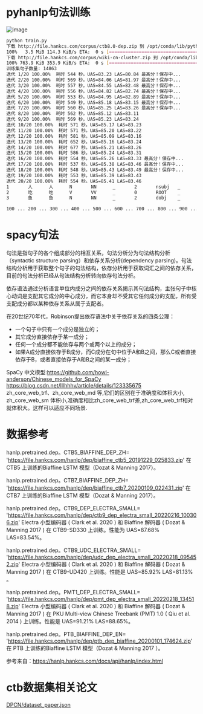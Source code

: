 # pyhanlp句法训练

![image](https://user-images.githubusercontent.com/36963108/169463356-d2faf6c3-557d-49f4-83d7-235ec657c5b3.png)
```bash
python train.py 
下载 http://file.hankcs.com/corpus/ctb8.0-dep.zip 到 /opt/conda/lib/python3.6/site-packages/pyhanlp/static/data/test/ctb8.0-dep.zip
100%   3.5 MiB 114.3 KiB/s ETA:  0 s [=============================================================]
下载 http://file.hankcs.com/corpus/wiki-cn-cluster.zip 到 /opt/conda/lib/python3.6/site-packages/pyhanlp/static/data/test/wiki-cn-cluster.txt.zip
100% 763.9 KiB 353.9 KiB/s ETA:  0 s [=============================================================]
训练集句子数量: 14863                                                                               
迭代 1/20 100.00%  耗时 544 秒。UAS=83.23 LAS=80.84 最高分！保存中...
迭代 2/20 100.00%  耗时 569 秒。UAS=84.06 LAS=81.97 最高分！保存中...
迭代 3/20 100.00%  耗时 557 秒。UAS=84.55 LAS=82.48 最高分！保存中...
迭代 4/20 100.00%  耗时 556 秒。UAS=84.82 LAS=82.74 最高分！保存中...
迭代 5/20 100.00%  耗时 553 秒。UAS=84.95 LAS=82.89 最高分！保存中...
迭代 6/20 100.00%  耗时 549 秒。UAS=85.18 LAS=83.15 最高分！保存中...
迭代 7/20 100.00%  耗时 560 秒。UAS=85.25 LAS=83.26 最高分！保存中...
迭代 8/20 100.00%  耗时 562 秒。UAS=85.12 LAS=83.11
迭代 9/20 100.00%  耗时 569 秒。UAS=85.23 LAS=83.24
迭代 10/20 100.00%  耗时 571 秒。UAS=85.17 LAS=83.23
迭代 11/20 100.00%  耗时 571 秒。UAS=85.20 LAS=83.22
迭代 12/20 100.00%  耗时 581 秒。UAS=85.09 LAS=83.16
迭代 13/20 100.00%  耗时 652 秒。UAS=85.16 LAS=83.24
迭代 14/20 100.00%  耗时 677 秒。UAS=85.21 LAS=83.26
迭代 15/20 100.00%  耗时 586 秒。UAS=85.24 LAS=83.31
迭代 16/20 100.00%  耗时 554 秒。UAS=85.26 LAS=83.33 最高分！保存中...
迭代 17/20 100.00%  耗时 537 秒。UAS=85.38 LAS=83.46 最高分！保存中...
迭代 18/20 100.00%  耗时 548 秒。UAS=85.43 LAS=83.49 最高分！保存中...
迭代 19/20 100.00%  耗时 553 秒。UAS=85.39 LAS=83.43
迭代 20/20 100.00%  耗时 554 秒。UAS=85.41 LAS=83.46
1       人      人      N       NN      _       2       nsubj   _       _
2       吃      吃      V       VV      _       0       ROOT    _       _
3       鱼      鱼      N       NN      _       2       dobj    _       _

100 ... 200 ... 300 ... 400 ... 500 ... 600 ... 700 ... 800 ... 900 ... 1000 ... 1100 ... 1200 ... 1300 ... 1400 ... 1500 ... 1600 ... 1700 ... 1800 ... 1900 ... UAS=85.4 LAS=83.5
```

# spacy句法

句法是指句子的各个组成部分的相互关系，句法分析分为句法结构分析（syntactic structure parsing）和依存关系分析(dependency parsing)。句法结构分析用于获取整个句子的句法结构，依存分析用于获取词汇之间的依存关系，目前的句法分析已经从句法结构分析转向依存句法分析。

依存语法通过分析语言单位内成分之间的依存关系揭示其句法结构，主张句子中核心动词是支配其它成分的中心成分，而它本身却不受其它任何成分的支配，所有受支配成分都以某种依存关系从属于支配者。

在20世纪70年代，Robinson提出依存语法中关于依存关系的四条公理：

- 一个句子中只有一个成分是独立的；
- 其它成分直接依存于某一成分；
- 任何一个成分都不能依存与两个或两个以上的成分；
- 如果A成分直接依存于B成分，而C成分在句中位于A和B之间，那么C或者直接依存于B，或者直接依存于A和B之间的某一成分；

SpaCy 中文模型:https://github.com/howl-anderson/Chinese_models_for_SpaCy \
https://blog.csdn.net/lllhhhv/article/details/123335675 \
zh_core_web_trf、zh_core_web_md 等,它们的区别在于准确度和体积大小, zh_core_web_sm 体积小,准确度相比zh_core_web_trf差,zh_core_web_trf相对就体积大。这样可以适应不同场景.


# 数据参考
hanlp.pretrained.dep。CTB5_BIAFFINE_DEP_ZH= 'https://file.hankcs.com/hanlp/dep/biaffine_ctb5_20191229_025833.zip'
在 CTB5 上训练的Biaffine LSTM 模型（Dozat & Manning 2017）。

hanlp.pretrained.dep。CTB7_BIAFFINE_DEP_ZH= 'https://file.hankcs.com/hanlp/dep/biaffine_ctb7_20200109_022431.zip'
在 CTB7 上训练的Biaffine LSTM 模型（Dozat & Manning 2017）。

hanlp.pretrained.dep。CTB9_DEP_ELECTRA_SMALL= 'https://file.hankcs.com/hanlp/dep/ctb9_dep_electra_small_20220216_100306.zip'
Electra 小型编码器 ( Clark et al. 2020 ) 和 Biaffine 解码器 ( Dozat & Manning 2017 ) 在 CTB9-SD330 上训练。性能为 UAS=87.68% LAS=83.54%。

hanlp.pretrained.dep。CTB9_UDC_ELECTRA_SMALL= 'https://file.hankcs.com/hanlp/dep/udc_dep_electra_small_20220218_095452.zip'
Electra 小型编码器 ( Clark et al. 2020 ) 和 Biaffine 解码器 ( Dozat & Manning 2017 ) 在 CTB9-UD420 上训练。性能是 UAS=85.92% LAS=81.13% 。

hanlp.pretrained.dep。PMT1_DEP_ELECTRA_SMALL= 'https://file.hankcs.com/hanlp/dep/pmt_dep_electra_small_20220218_134518.zip'
Electra 小型编码器 ( Clark et al. 2020 ) 和 Biaffine 解码器 ( Dozat & Manning 2017 ) 在 PKU Multi-view Chinese Treebank (PMT) 1.0 ( Qiu et al. 2014 ) 上训练。性能是 UAS=91.21% LAS=88.65%。

hanlp.pretrained.dep。PTB_BIAFFINE_DEP_EN= 'https://file.hankcs.com/hanlp/dep/ptb_dep_biaffine_20200101_174624.zip'
在 PTB 上训练的Biaffine LSTM 模型（Dozat & Manning 2017 ）。

参考来自：https://hanlp.hankcs.com/docs/api/hanlp/index.html


# ctb数据集相关论文
[DPCN/dataset_paper.json](https://github.com/textflint/textflint.github.io/blob/b387b412642bdaf61fc49173a4e6077c8a0d372a/Tasks/DPCN/paper_list.json)
